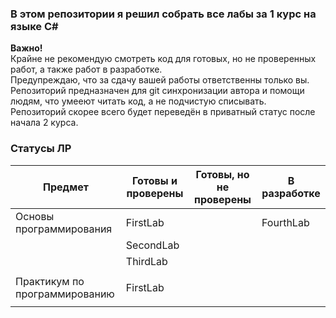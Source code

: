 ### В этом репозитории я решил собрать все лабы за 1 курс на языке C#

**Важно!**  
Крайне не рекомендую смотреть код для готовых, но не проверенных работ, а также работ в разработке.  
Предупреждаю, что за сдачу вашей работы ответственны только вы.  
Репозиторий предназначен для git синхронизации автора и помощи людям, что умееют читать код, а не подчистую списывать.  
Репозиторий скорее всего будет переведён в приватный статус после начала 2 курса.  

### Статусы ЛР
| **Предмет**                   | **Готовы и проверены** | **Готовы, но не проверены** | **В разработке** |
| ----------------------------- | ---------------------- | --------------------------- | ---------------- |
| Основы программирования       | FirstLab               |                             | FourthLab        |
|                               | SecondLab              |                             |                  |
|                               | ThirdLab               |                             |                  |
|                               |                        |                             |                  |
| Практикум по программированию | FirstLab               |                             |                  |
|                               |                        |
